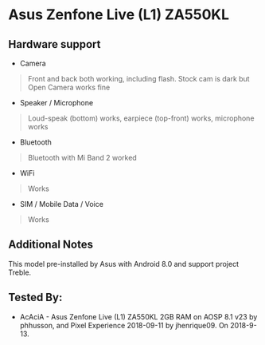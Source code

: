 # Asus Zenfone Live (L1) ZA550KL
##  Hardware support
* Camera
> Front and back both working, including flash. Stock cam is dark but Open Camera works fine
* Speaker / Microphone
> Loud-speak (bottom) works, earpiece (top-front) works, microphone works
* Bluetooth
> Bluetooth with Mi Band 2 worked
* WiFi
> Works
* SIM / Mobile Data / Voice
> Works
## Additional Notes
This model pre-installed by Asus with Android 8.0 and support project Treble.
## Tested By:
* AcAciA - Asus Zenfone Live (L1) ZA550KL 2GB RAM on AOSP 8.1 v23 by phhusson, and Pixel Experience 2018-09-11 by jhenrique09. On 2018-9-13.